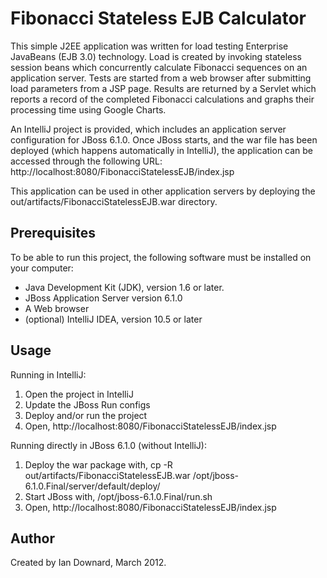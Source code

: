 Fibonacci Stateless EJB Calculator
==================================

This simple J2EE application was written for load testing Enterprise JavaBeans (EJB 3.0) technology. Load is created by invoking stateless session beans which concurrently calculate Fibonacci sequences on an application server. Tests are started from a web browser after submitting load parameters from a JSP page.  Results are returned by a Servlet which reports a record of the completed Fibonacci calculations and graphs their processing time using Google Charts.

An IntelliJ project is provided, which includes an application server configuration for JBoss 6.1.0. Once JBoss starts, and the war file has been deployed (which happens automatically in IntelliJ), the application can be accessed through the following URL:
	http://localhost:8080/FibonacciStatelessEJB/index.jsp

This application can be used in other application servers by deploying the out/artifacts/FibonacciStatelessEJB.war directory.


Prerequisites
-------------

To be able to run this project, the following software must be installed on your computer:

   * Java Development Kit (JDK), version 1.6 or later.
   * JBoss Application Server version 6.1.0
   * A Web browser
   * (optional) IntelliJ IDEA, version 10.5 or later


Usage
-----

Running in IntelliJ:

   1.  Open the project in IntelliJ
   2.  Update the JBoss Run configs 
   3.  Deploy and/or run the project
   4.  Open, http://localhost:8080/FibonacciStatelessEJB/index.jsp

Running directly in JBoss 6.1.0 (without IntelliJ):

   1.  Deploy the war package with, cp -R out/artifacts/FibonacciStatelessEJB.war /opt/jboss-6.1.0.Final/server/default/deploy/
   2.  Start JBoss with, /opt/jboss-6.1.0.Final/run.sh 
   3.  Open, http://localhost:8080/FibonacciStatelessEJB/index.jsp



Author
------

Created by Ian Downard, March 2012.